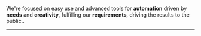
\
\
\
We're focused on easy use and advanced tools for **automation** driven by **needs** and **creativity**, fulfilling our **requirements**, driving the results to the public..

---
